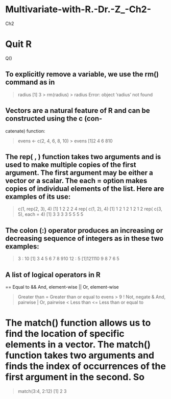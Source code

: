 # Multivariate-with-R.-Dr.-Z_-Ch2-
Ch2
# Quit R
Q()
## To explicitly remove a variable, we use the rm() command as in
> radius
[1] 3
      > rm(radius)
      > radius
Error: object ’radius’ not found

## Vectors are a natural feature of R and can be constructed using the c (con-
catenate) function:
> evens <- c(2, 4, 6, 8, 10) > evens
[1]2 4 6 810

## The rep( , ) function takes two arguments and is used to make multiple copies of the first argument. The first argument may be either a vector or a scalar. The each = option makes copies of individual elements of the list. Here are examples of its use:

> c(1, rep(2, 3), 4)
[1] 1 2 2 2 4
> rep( c(1, 2), 4)
[1] 1 2 1 2 1 2 1 2
> rep( c(3, 5), each = 4)
[1] 3 3 3 3 5 5 5 5

## The colon (:) operator produces an increasing or decreasing sequence of integers as in these two examples:
> 3 : 10
[1] 3 4 5 6 7 8 910
> 12 : 5
[1]121110 9 8 7 6 5

## A list of logical operators in R
 == Equal to
&& And, element-wise
|| Or, element-wise
> Greater than
>= Greater than or equal to
> evens > 9
! Not, negate
& And, pairwise
| Or, pairwise
< Less than
<= Less than or equal to

##
# The match() function allows us to find the location of specific elements in a vector. The match() function takes two arguments and finds the index of occurrences of the first argument in the second. So
>match(3:4, 2:12)
[1] 2 3


 
